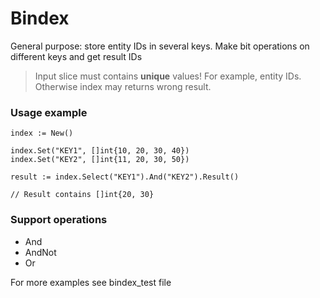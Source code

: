 # Bindex
General purpose: store entity IDs in several keys. Make bit operations on different keys and get result IDs  

> Input slice must contains **unique** values! For example, entity IDs.
  Otherwise index may returns wrong result.  

### Usage example 
```
index := New()

index.Set("KEY1", []int{10, 20, 30, 40})
index.Set("KEY2", []int{11, 20, 30, 50})

result := index.Select("KEY1").And("KEY2").Result()

// Result contains []int{20, 30}
```

### Support operations
- And
- AndNot
- Or

For more examples see bindex_test file